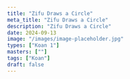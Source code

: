 ```yaml
---
title: "Zifu Draws a Circle"
meta_title: "Zifu Draws a Circle"
description: "Zifu Draws a Circle"
date: 2024-09-13
image: "/images/image-placeholder.jpg"
types: ["Koan 1"]
masters: [""]
tags: ["Koan"]
draft: false
---
```


